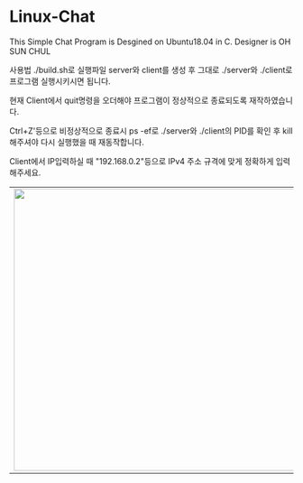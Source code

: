 # Linux-Chat
This Simple Chat Program is Desgined on Ubuntu18.04 in C. Designer is OH SUN CHUL 

사용법
./build.sh로 실행파일 server와 client를 생성 후 그대로 ./server와 ./client로 프로그램 실행시키시면 됩니다.

현재 Client에서 quit명령을 오더해야 프로그램이 정상적으로 종료되도록 재작하였습니다.

Ctrl+Z'등으로 비정상적으로 종료시 ps -ef로 ./server와 ./client의 PID를 확인 후 kill해주셔야 다시 실행했을 때 재동작합니다.

Client에서 IP입력하실 때 "192.168.0.2"등으로 IPv4 주소 규격에 맞게 정확하게 입력해주세요.


  <table>
  <tr>
    <td><img alt="" img width = "1000" img height = "500" src="https://user-images.githubusercontent.com/78036441/235621774-8ba39bb1-62a6-4ab1-bc97-f7a6112b7051.png" /></td>
  
  </tr>
</table>





